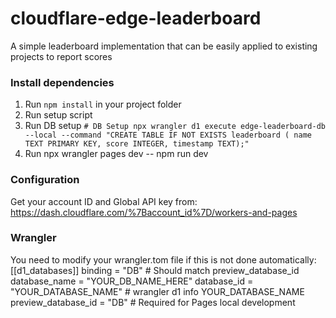 # cloudflare-edge-leaderboard
 A simple leaderboard implementation that can be easily applied to existing projects to report scores

### Install dependencies
1. Run ```npm install``` in your project folder
2. Run setup script
3. Run DB setup 
```# DB Setup npx wrangler d1 execute edge-leaderboard-db --local --command "CREATE TABLE IF NOT EXISTS leaderboard ( name TEXT PRIMARY KEY, score INTEGER, timestamp TEXT);"``` 
3. Run npx wrangler pages dev -- npm run dev

### Configuration
Get your account ID and Global API key from: https://dash.cloudflare.com/%7Baccount_id%7D/workers-and-pages

### Wrangler
You need to modify your wrangler.tom file if this is not done automatically:
[[d1_databases]]
binding = "DB" # Should match preview_database_id
database_name = "YOUR_DB_NAME_HERE"
database_id = "YOUR_DATABASE_NAME" # wrangler d1 info YOUR_DATABASE_NAME
preview_database_id = "DB" # Required for Pages local development
